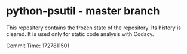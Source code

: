# python-psutil - master branch

This repository contains the frozen state of the repository.
Its history is cleared. It is used only for static code
analysis with Codacy.

Commit Time: 1727811501